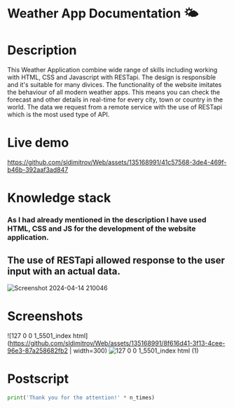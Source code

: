 # Weather App Documentation 🌤️

# Description #
This Weather Application combine wide range of skills including working with HTML, CSS and Javascript with RESTapi. The design is responsible and it's suitable for many divices. The functionality of the website imitates the behaviour of all modern weather apps. This means you can check the forecast and other details in real-time for every city, town or country in the world. The data we request from a remote service with the use of RESTapi which is the most used type of API. 

# Live demo #

https://github.com/sldimitrov/Web/assets/135168991/41c57568-3de4-469f-b46b-392aaf3ad847

# Knowledge stack #
 ### As I had already mentioned in the description I have used HTML, CSS and JS for the development of the website application.

The use of RESTapi allowed response to the user input with an actual data.
--
![Screenshot 2024-04-14 210046](https://github.com/sldimitrov/Web/assets/135168991/15fbc680-94fb-48f7-99bf-976210a32d62)


# Screenshots #
![127 0 0 1_5501_index html](https://github.com/sldimitrov/Web/assets/135168991/8f616d41-3f13-4cee-96e3-87a258682fb2 | width=300)
![127 0 0 1_5501_index html (1)](https://github.com/sldimitrov/Web/assets/135168991/86c354aa-b37d-4afd-b800-384baab47bf6)


# Postscript #
```python 
print('Thank you for the attention!' * n_times)
```
